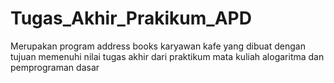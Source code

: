 # Tugas_Akhir_Prakikum_APD
Merupakan program address books karyawan kafe yang dibuat dengan tujuan memenuhi nilai tugas akhir dari praktikum mata kuliah alogaritma dan pemprograman dasar
